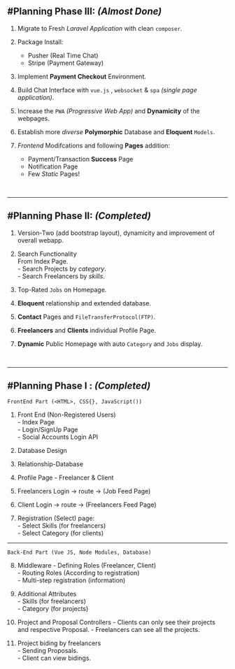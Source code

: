 #Planning Phase III: _(Almost Done)_
---

1. Migrate to Fresh _Laravel Application_ with clean `composer`.

2. Package Install:
    - Pusher (Real Time Chat)
    - Stripe (Payment Gateway)

3. Implement **Payment Checkout** Environment.

4. Build Chat Interface with `vue.js` , `websocket` & `spa` _(single page application)_.

5. Increase the `PWA` _(Progressive Web App)_ and **Dynamicity** of the webpages.

6. Establish more _diverse_ **Polymorphic** Database and **Eloquent** `Models`.

7. _Frontend_ Modifcations and following __Pages__ addition:
    - Payment/Transaction **Success** Page
    - Notification Page
    - Few _Static_ Pages!

<br>
<hr>

#Planning Phase II: _(Completed)_
---

1. Version-Two 
        (add bootstrap layout),
        dynamicity and improvement of overall webapp.

2. Search Functionality<br>
             From Index Page.<br>
            - Search Projects by _category_.<br>
            - Search Freelancers by _skills_.

3. Top-Rated `Jobs` on Homepage.

4. **Eloquent** relationship and extended database.

5. **Contact** Pages and `FileTransferProtocol(FTP)`.

6. **Freelancers** and **Clients** individual Profile Page.

7. **Dynamic** Public Homepage with auto `Category` and `Jobs` display.

<br>
<hr>

#Planning Phase I : _(Completed)_
---
    FrontEnd Part (<HTML>, CSS{}, JavaScript())

1. Front End (Non-Registered Users)<br>
            - Index Page<br>
            - Login/SignUp Page<br>
            - Social Accounts Login API

2. Database Design

3. Relationship-Database

4. Profile Page - Freelancer & Client

5. Freelancers Login -> route -> (Job Feed Page)

6. Client Login -> route -> (Freelancers Feed Page)

7. Registration (Select) page:<br>
            - Select Skills (for freelancers)<br>
            - Select Category (for clients)

---
    Back-End Part (Vue JS, Node Modules, Database)

8. Middleware 
            - Defining Roles (Freelancer, Client)<br>
            - Routing Roles (According to registration)<br>
            - Multi-step registration (information)

9. Additional Attributes<br>
            - Skills (for freelancers)<br>
            - Category (for projects)

10. Project and Proposal Controllers
            - Clients can only see their projects and respective Proposal.
            - Freelancers can see all the projects.           

11. Project biding by freelancers<br>
            - Sending Proposals.<br>
            - Client can view bidings.



